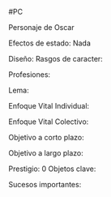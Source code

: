 #PC 

Personaje de Oscar

Efectos de estado: Nada

Diseño: 
Rasgos de caracter:

Profesiones:

Lema:

Enfoque Vital Individual:

Enfoque Vital Colectivo:

Objetivo a corto plazo:

Objetivo a largo plazo:

Prestigio: 0
Objetos clave:

Sucesos importantes:

